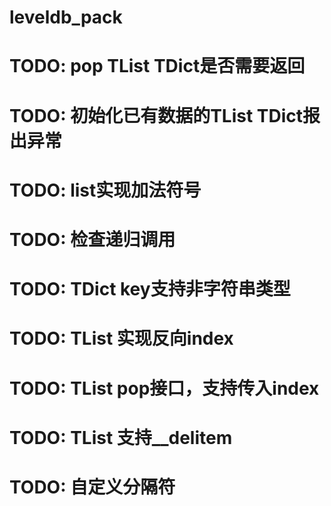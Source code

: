 # leveldb_pack

# TODO: pop TList TDict是否需要返回
# TODO: 初始化已有数据的TList TDict报出异常
# TODO: list实现加法符号
# TODO: 检查递归调用
# TODO: TDict key支持非字符串类型
# TODO: TList 实现反向index
# TODO: TList pop接口，支持传入index
# TODO: TList 支持__delitem
# TODO: 自定义分隔符